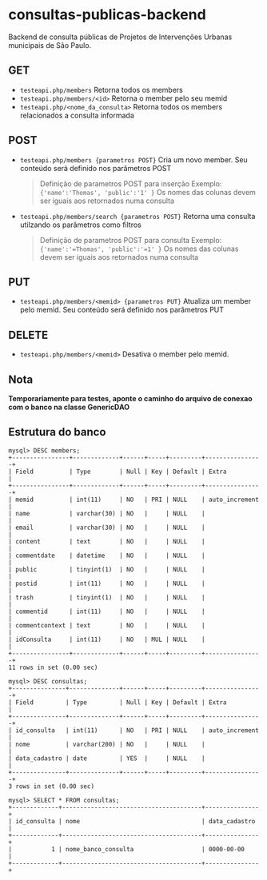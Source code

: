 # consultas-publicas-backend
Backend de consulta públicas de Projetos de Intervenções Urbanas municipais de São Paulo.

## GET
* `testeapi.php/members`
Retorna todos os members
* `testeapi.php/members/<id>`
Retorna o member pelo seu memid
* `testeapi.php/<nome_da_consulta>`
Retorna todos os members relacionados a consulta informada


## POST
* `testeapi.php/members {parametros POST}`
Cria um novo member. Seu conteúdo será definido nos parâmetros POST
  > Definição de parametros POST para inserção
Exemplo: `{'name':'Thomas', 'public':'1' }`
Os nomes das colunas devem ser iguais aos retornados numa consulta

* `testeapi.php/members/search {parametros POST}`
 Retorna uma consulta utilzando os parâmetros como filtros
  > Definição de parametros POST para consulta
Exemplo: `{'name':'=Thomas', 'public':'=1' }`
Os nomes das colunas devem ser iguais aos retornados numa consulta


## PUT
* `testeapi.php/members/<memid> {parametros PUT}`
Atualiza um member pelo memid. Seu conteúdo será definido nos parâmetros PUT


## DELETE
* `testeapi.php/members/<memid>`
Desativa o member pelo memid.

## Nota
**Temporariamente para testes, aponte o caminho do arquivo de conexao com o banco na classe GenericDAO**

## Estrutura do banco

````mysql
mysql> DESC members;
+----------------+-------------+------+-----+---------+----------------+
| Field          | Type        | Null | Key | Default | Extra          |
+----------------+-------------+------+-----+---------+----------------+
| memid          | int(11)     | NO   | PRI | NULL    | auto_increment |
| name           | varchar(30) | NO   |     | NULL    |                |
| email          | varchar(30) | NO   |     | NULL    |                |
| content        | text        | NO   |     | NULL    |                |
| commentdate    | datetime    | NO   |     | NULL    |                |
| public         | tinyint(1)  | NO   |     | NULL    |                |
| postid         | int(11)     | NO   |     | NULL    |                |
| trash          | tinyint(1)  | NO   |     | NULL    |                |
| commentid      | int(11)     | NO   |     | NULL    |                |
| commentcontext | text        | NO   |     | NULL    |                |
| idConsulta     | int(11)     | NO   | MUL | NULL    |                |
+----------------+-------------+------+-----+---------+----------------+
11 rows in set (0.00 sec)

mysql> DESC consultas;
+---------------+--------------+------+-----+---------+----------------+
| Field         | Type         | Null | Key | Default | Extra          |
+---------------+--------------+------+-----+---------+----------------+
| id_consulta   | int(11)      | NO   | PRI | NULL    | auto_increment |
| nome          | varchar(200) | NO   |     | NULL    |                |
| data_cadastro | date         | YES  |     | NULL    |                |
+---------------+--------------+------+-----+---------+----------------+
3 rows in set (0.00 sec)

mysql> SELECT * FROM consultas;
+-------------+---------------------------------------+---------------+
| id_consulta | nome                                  | data_cadastro |
+-------------+---------------------------------------+---------------+
|           1 | nome_banco_consulta                   | 0000-00-00    |
+-------------+---------------------------------------+---------------+

````
